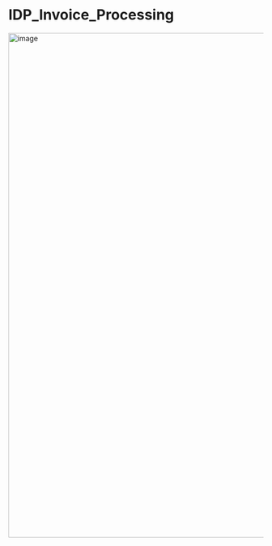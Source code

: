 # IDP_Invoice_Processing

<img width="1731" height="998" alt="image" src="https://github.com/user-attachments/assets/32f883db-5e62-4b07-bf15-d9359e246f2f" />
